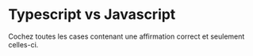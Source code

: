# Typescript vs Javascript

Cochez toutes les cases contenant une affirmation correct et seulement celles-ci.